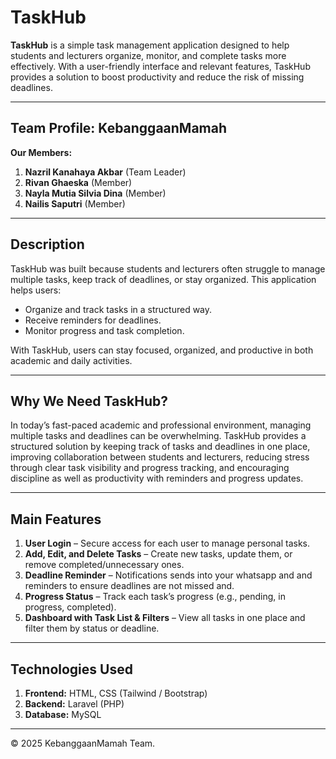 <p align="justify">

# TaskHub

**TaskHub** is a simple task management application designed to help students and lecturers organize, monitor, and complete tasks more effectively. With a user-friendly interface and relevant features, TaskHub provides a solution to boost productivity and reduce the risk of missing deadlines.

---

## Team Profile: **KebanggaanMamah**

**Our Members:**
1. **Nazril Kanahaya Akbar** (Team Leader)  
2. **Rivan Ghaeska** (Member)  
3. **Nayla Mutia Silvia Dina** (Member)  
4. **Nailis Saputri** (Member)

---

## Description

TaskHub was built because students and lecturers often struggle to manage multiple tasks, keep track of deadlines, or stay organized. This application helps users:  

- Organize and track tasks in a structured way.  
- Receive reminders for deadlines.  
- Monitor progress and task completion.  

With TaskHub, users can stay focused, organized, and productive in both academic and daily activities.

---

## Why We Need TaskHub?  
In today’s fast-paced academic and professional environment, managing multiple tasks and deadlines can be overwhelming. TaskHub provides a structured solution by keeping track of tasks and deadlines in one place, improving collaboration between students and lecturers, reducing stress through clear task visibility and progress tracking, and encouraging discipline as well as productivity with reminders and progress updates.  

--- 

## Main Features  

1. **User Login** – Secure access for each user to manage personal tasks.  
2. **Add, Edit, and Delete Tasks** – Create new tasks, update them, or remove completed/unnecessary ones.  
3. **Deadline Reminder** – Notifications sends into your whatsapp and and reminders to ensure deadlines are not missed and.  
4. **Progress Status** – Track each task’s progress (e.g., pending, in progress, completed).  
5. **Dashboard with Task List & Filters** – View all tasks in one place and filter them by status or deadline.  

---

## Technologies Used

1. **Frontend:** HTML, CSS (Tailwind / Bootstrap)  
2. **Backend:** Laravel (PHP)  
3. **Database:** MySQL  

---
© 2025 KebanggaanMamah Team.

